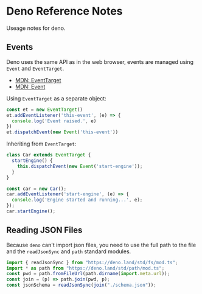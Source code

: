 # Deno Reference Notes

Useage notes for deno.

## Events

Deno uses the same API as in the web browser, events are managed using `Event` and `EventTarget`.

* [MDN: EventTarget](https://developer.mozilla.org/en-US/docs/Web/API/EventTarget)
* [MDN: Event](https://developer.mozilla.org/en-US/docs/Web/API/Event)

Using `EventTarget` as a separate object:

```js
const et = new EventTarget()
et.addEventListener('this-event', (e) => {
  console.log('Event raised.', e)
})
et.dispatchEvent(new Event('this-event'))

```

Inheriting from `EventTarget`:

```js
class Car extends EventTarget {
  startEngine() {
    this.dispatchEvent(new Event('start-engine'));
  }
}

const car = new Car();
car.addEventListener('start-engine', (e) => {
  console.log('Engine started and running...', e);
});
car.startEngine();
```
## Reading JSON Files

Because `deno` can't import json files, you need to use the full path to the file and the `readJsonSync` and `path` standard modules.

```js
import { readJsonSync } from "https://deno.land/std/fs/mod.ts";
import * as path from "https://deno.land/std/path/mod.ts";
const pwd = path.fromFileUrl(path.dirname(import.meta.url));
const join = (p) => path.join(pwd, p);
const jsonSchema = readJsonSync(join("./schema.json"));
```
